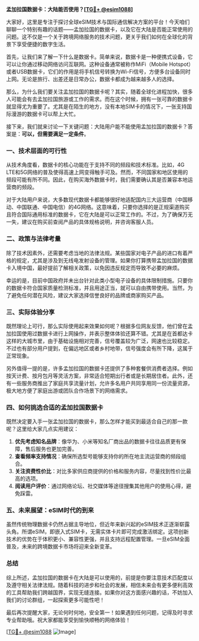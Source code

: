 **孟加拉国数据卡：大陆能否使用？[[TG💪+ @esim1088](https://t.me/s/esim1088)]**

大家好，这里是专注于探讨全球eSIM技术与国际通信解决方案的平台！今天咱们聊聊一个特别有趣的话题——孟加拉国的数据卡，以及它在大陆是否能正常使用的问题。这不仅是一个关于跨境网络服务的技术问题，更关乎我们如何在全球化的背景下享受便捷的数字生活。

首先，让我们来了解一下什么是数据卡。简单来说，数据卡是一种便携式设备，它可以让你通过移动网络访问互联网。这种设备通常被称作MiFi（Mobile Hotspot）或者USB数据卡，它们的作用是将手机信号转换为Wi-Fi信号，方便多台设备同时上网。无论是旅行、出差还是日常办公，数据卡都成为越来越多人的选择。

那么，为什么我们要关注孟加拉国的数据卡呢？其实，随着全球化进程加快，很多人可能会有去孟加拉国旅游或工作的需求。而在这个时候，拥有一张可靠的数据卡就显得尤为重要了。尤其是在陌生的地方，没有本地SIM卡的情况下，一张支持国际漫游的数据卡可以帮上大忙。

接下来，我们就来讨论一下关键问题：大陆用户能不能使用孟加拉国的数据卡？答案是：**可以，但需要满足一定条件**。

### **一、技术层面的可行性**

从技术角度看，数据卡的核心功能在于支持不同的频段和技术标准。比如，4G LTE和5G网络的普及使得高速上网变得触手可及。然而，不同国家和地区使用的频段可能有所不同。因此，在购买海外数据卡时，我们需要确认其是否兼容本地运营商的频段。

对于大陆用户来说，大多数现代数据卡都能够很好地适配国内三大运营商（中国移动、中国联通、中国电信）的4G网络。这意味着，只要你选择的是正规渠道购买且符合国际通用标准的数据卡，它在大陆是可以正常工作的。不过，为了确保万无一失，建议在购买前查阅产品的具体规格说明，并咨询客服人员。

### **二、政策与法律考量**

除了技术因素外，还需要考虑当地的法律法规。某些国家对电子产品的进口有着严格的规定，尤其是涉及到无线电发射设备的管理。如果你打算携带孟加拉国的数据卡入境中国，最好提前了解相关政策，以免因违反规定而导致不必要的麻烦。

幸运的是，目前中国政府并未出台针对此类小型电子设备的具体限制措施。只要你的数据卡符合国家质量检测标准，并且用途正当，就可以自由携带使用。当然，为了避免任何潜在风险，建议大家选择信誉良好的品牌或商家购买产品。

### **三、实际体验分享**

既然理论上可行，那么实际使用起来效果如何呢？根据多位网友反馈，他们曾在孟加拉国使用过数据卡进行上网操作，并表示整体体验还算不错。尤其是在首都达卡这样的大城市里，由于基础设施相对完善，信号覆盖较为广泛，网速也比较稳定。不过也有部分用户提到，在偏远地区或者乡村地带，信号强度会有所下降，这属于正常现象。

另外值得一提的是，许多孟加拉国的数据卡还提供了多种套餐供消费者选择。例如按天计费、按月包月等灵活方案，非常适合短期出行者或是长期居住者。此外，还有一些服务商推出了家庭共享流量计划，允许多名用户共同享用同一份流量资源，极大地方便了家庭出游或团队合作场景下的网络需求。

### **四、如何挑选合适的孟加拉国数据卡**

既然决定要入手一张孟加拉国的数据卡，那么怎样才能买到最适合自己的那一款呢？这里给大家几点实用建议：

1. **优先考虑知名品牌**：像华为、小米等知名厂商出品的数据卡往往品质更有保障，售后服务也更加完善。
2. **查看频率支持情况**：确保所选型号能够支持你的所在地主流运营商的频段组合。
3. **关注资费性价比**：对比多家供应商提供的价格和服务内容，尽量找到性价比最高的选项。
4. **阅读用户评价**：通过网络论坛、社交媒体等途径搜集其他用户的使用心得，避免踩雷。

### **五、未来展望：eSIM时代的到来**

虽然传统物理数据卡仍然占据主导地位，但近年来新兴起的eSIM技术正逐渐崭露头角。所谓eSIM，即嵌入式SIM卡，无需实体卡片即可完成激活绑定。这项创新技术的优势在于体积更小、兼容性更强，并且支持远程配置管理。一旦eSIM全面普及，未来的跨境数据卡市场将迎来全新变革。

### **总结**

综上所述，孟加拉国的数据卡在大陆是可以使用的，前提是你要注意技术匹配度以及遵守相关法律法规。随着科技的进步和社会的发展，相信未来会有更多便利高效的工具帮助我们跨越国界，实现无缝连接。如果你对这方面感兴趣的话，不妨加入我们的讨论群组，一起探索更多可能性吧！

最后再次提醒大家，无论何时何地，安全第一！如果遇到任何问题，记得及时寻求专业帮助哦。祝大家都能享受到愉快顺畅的网络体验！

[[TG💪+ @esim1088](https://t.me/s/esim1088) ![Image](https://i.postimg.cc/4NQfJmqS/Snipaste-2025-05-13-00-14-12.png)]
